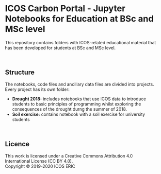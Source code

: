 # ICOS Carbon Portal - Jupyter Notebooks for Education at BSc and MSc level
This repository contains folders with ICOS-related educational material that has been developed for students at BSc and MSc level.

<br>

## Structure
The notebooks, code files and ancillary data files are divided into projects. Every project has its own folder:

* **Drought 2018:** includes notebooks that use ICOS data to introduce students to basic principles of programming whilst exploring the consequences of the drought durng the summer of 2018.
* **Soil exercise:** contains notebook with a soil exercise for university students

<br>

## Licence
This work is licensed under a Creative Commons Attribution 4.0 International License (CC BY 4.0). <br>
Copyright © 2019-2020 ICOS ERIC
